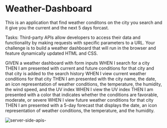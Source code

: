 # Weather-Dashboard

This is an application that find weather conditons on the city you search and it give you the current and the next 5 days forcast.

Tasks:
Third-party APIs allow developers to access their data and functionality by making requests with specific parameters to a URL.
Your challenge is to build a weather dashboard that will run in the browser and feature dynamically updated HTML and CSS.


GIVEN a weather dashboard with form inputs
WHEN I search for a city
THEN I am presented with current and future conditions for that city and that city is added to the search history
WHEN I view current weather conditions for that city
THEN I am presented with the city name, the date, an icon representation of weather conditions, the temperature, the humidity, the wind speed, and the UV index
WHEN I view the UV index
THEN I am presented with a color that indicates whether the conditions are favorable, moderate, or severe
WHEN I view future weather conditions for that city
THEN I am presented with a 5-day forecast that displays the date, an icon representation of weather conditions, the temperature, and the humidity.












![server-side-apis-](https://user-images.githubusercontent.com/78032515/127379730-39620449-1bd3-41b9-b87e-29d9a26f01c8.png)


